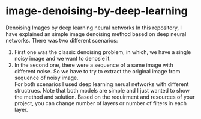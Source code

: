 # image-denoising-by-deep-learning
Denoising Images by deep learning neural networks
In this repository, I have explained an simple image denoising method based on deep neural networks. There was two different scenarios: <br>
1. First one was the classic denoising problem, in which, we have a single noisy image and we want to denosie it. <br>
2. In the second one, there were a sequence of a same image with different noise. So we have to try to extract the original image from sequence of noisy image.<br>
For both scenarios I used deep learning nerual networks with different structrues. Note that both models are simple and I just wanted to show the method and solution. Based on the requirment and resources of your project, you can change number of layers or number of filters in each layer.
